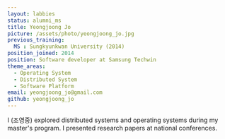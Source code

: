 ```yaml
---
layout: labbies
status: alumni_ms
title: Yeongjoong Jo
picture: /assets/photo/yeongjoong_jo.jpg
previous_training:
  MS : Sungkyunkwan University (2014)
position_joined: 2014
position: Software developer at Samsung Techwin
theme_areas:
  - Operating System
  - Distributed System
  - Software Platform
email: yeongjoong_jo@gmail.com
github: yeongjoong_jo
---
```


I (조영중) explored distributed systems and operating systems during my master's program. I presented research papers at national conferences.
